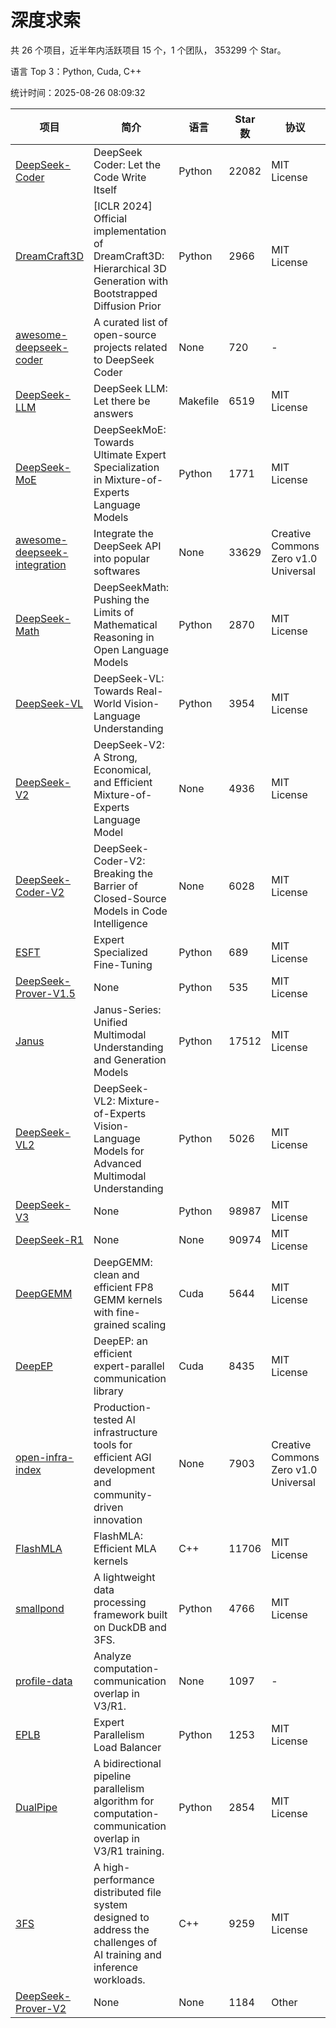 # 深度求索

共 26 个项目，近半年内活跃项目 15 个，1 个团队， 353299 个 Star。

语言 Top 3：Python, Cuda, C++

统计时间：2025-08-26 08:09:32

| 项目 | 简介 | 语言 | Star 数 | 协议 | 创建时间 | 最后更新时间 | 最后提交时间 |
| --- | --- | --- | --- | --- | --- | --- | --- |
| [DeepSeek-Coder](https://github.com/deepseek-ai/DeepSeek-Coder) | DeepSeek Coder: Let the Code Write Itself | Python | 22082 | MIT License | 2023-10-20 | 2025-08-26 | 2024-05-21 |
| [DreamCraft3D](https://github.com/deepseek-ai/DreamCraft3D) | [ICLR 2024] Official implementation of DreamCraft3D: Hierarchical 3D Generation with Bootstrapped Diffusion Prior | Python | 2966 | MIT License | 2023-10-23 | 2025-08-25 | 2025-04-22 |
| [awesome-deepseek-coder](https://github.com/deepseek-ai/awesome-deepseek-coder) | A curated list of open-source projects related to DeepSeek Coder | None | 720 | - | 2023-11-06 | 2025-08-25 | 2024-04-03 |
| [DeepSeek-LLM](https://github.com/deepseek-ai/DeepSeek-LLM) | DeepSeek LLM: Let there be answers | Makefile | 6519 | MIT License | 2023-11-29 | 2025-08-25 | 2024-02-04 |
| [DeepSeek-MoE](https://github.com/deepseek-ai/DeepSeek-MoE) | DeepSeekMoE: Towards Ultimate Expert Specialization in Mixture-of-Experts Language Models | Python | 1771 | MIT License | 2024-01-02 | 2025-08-26 | 2024-01-16 |
| [awesome-deepseek-integration](https://github.com/deepseek-ai/awesome-deepseek-integration) | Integrate the DeepSeek API into popular softwares | None | 33629 | Creative Commons Zero v1.0 Universal | 2024-01-11 | 2025-08-26 | 2025-05-13 |
| [DeepSeek-Math](https://github.com/deepseek-ai/DeepSeek-Math) | DeepSeekMath: Pushing the Limits of Mathematical Reasoning in Open Language Models | Python | 2870 | MIT License | 2024-02-05 | 2025-08-26 | 2024-04-15 |
| [DeepSeek-VL](https://github.com/deepseek-ai/DeepSeek-VL) | DeepSeek-VL: Towards Real-World Vision-Language Understanding | Python | 3954 | MIT License | 2024-03-07 | 2025-08-25 | 2024-04-24 |
| [DeepSeek-V2](https://github.com/deepseek-ai/DeepSeek-V2) | DeepSeek-V2: A Strong, Economical, and Efficient Mixture-of-Experts Language Model | None | 4936 | MIT License | 2024-04-22 | 2025-08-25 | 2024-09-25 |
| [DeepSeek-Coder-V2](https://github.com/deepseek-ai/DeepSeek-Coder-V2) | DeepSeek-Coder-V2: Breaking the Barrier of Closed-Source Models in Code Intelligence | None | 6028 | MIT License | 2024-06-14 | 2025-08-25 | 2024-09-24 |
| [ESFT](https://github.com/deepseek-ai/ESFT) | Expert Specialized Fine-Tuning | Python | 689 | MIT License | 2024-07-04 | 2025-08-24 | 2025-05-22 |
| [DeepSeek-Prover-V1.5](https://github.com/deepseek-ai/DeepSeek-Prover-V1.5) | None | Python | 535 | MIT License | 2024-08-15 | 2025-08-24 | 2024-08-16 |
| [Janus](https://github.com/deepseek-ai/Janus) | Janus-Series: Unified Multimodal Understanding and Generation Models | Python | 17512 | MIT License | 2024-10-18 | 2025-08-25 | 2025-02-01 |
| [DeepSeek-VL2](https://github.com/deepseek-ai/DeepSeek-VL2) | DeepSeek-VL2: Mixture-of-Experts Vision-Language Models for Advanced Multimodal Understanding | Python | 5026 | MIT License | 2024-12-13 | 2025-08-25 | 2025-02-26 |
| [DeepSeek-V3](https://github.com/deepseek-ai/DeepSeek-V3) | None | Python | 98987 | MIT License | 2024-12-26 | 2025-08-26 | 2025-06-27 |
| [DeepSeek-R1](https://github.com/deepseek-ai/DeepSeek-R1) | None | None | 90974 | MIT License | 2025-01-20 | 2025-08-26 | 2025-06-27 |
| [DeepGEMM](https://github.com/deepseek-ai/DeepGEMM) | DeepGEMM: clean and efficient FP8 GEMM kernels with fine-grained scaling | Cuda | 5644 | MIT License | 2025-02-13 | 2025-08-26 | 2025-08-25 |
| [DeepEP](https://github.com/deepseek-ai/DeepEP) | DeepEP: an efficient expert-parallel communication library | Cuda | 8435 | MIT License | 2025-02-17 | 2025-08-26 | 2025-08-26 |
| [open-infra-index](https://github.com/deepseek-ai/open-infra-index) | Production-tested AI infrastructure tools for efficient AGI development and community-driven innovation | None | 7903 | Creative Commons Zero v1.0 Universal | 2025-02-21 | 2025-08-26 | 2025-05-15 |
| [FlashMLA](https://github.com/deepseek-ai/FlashMLA) | FlashMLA: Efficient MLA kernels | C++ | 11706 | MIT License | 2025-02-21 | 2025-08-26 | 2025-08-25 |
| [smallpond](https://github.com/deepseek-ai/smallpond) | A lightweight data processing framework built on DuckDB and 3FS. | Python | 4766 | MIT License | 2025-02-24 | 2025-08-24 | 2025-03-05 |
| [profile-data](https://github.com/deepseek-ai/profile-data) | Analyze computation-communication overlap in V3/R1. | None | 1097 | - | 2025-02-26 | 2025-08-24 | 2025-03-21 |
| [EPLB](https://github.com/deepseek-ai/EPLB) | Expert Parallelism Load Balancer | Python | 1253 | MIT License | 2025-02-26 | 2025-08-26 | 2025-03-24 |
| [DualPipe](https://github.com/deepseek-ai/DualPipe) | A bidirectional pipeline parallelism algorithm for computation-communication overlap in V3/R1 training. | Python | 2854 | MIT License | 2025-02-26 | 2025-08-25 | 2025-03-10 |
| [3FS](https://github.com/deepseek-ai/3FS) |  A high-performance distributed file system designed to address the challenges of AI training and inference workloads.  | C++ | 9259 | MIT License | 2025-02-27 | 2025-08-26 | 2025-08-26 |
| [DeepSeek-Prover-V2](https://github.com/deepseek-ai/DeepSeek-Prover-V2) | None | None | 1184 | Other | 2025-04-30 | 2025-08-25 | 2025-07-18 |
